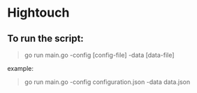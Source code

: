 # Hightouch

## To run the script:
 > go run main.go -config [config-file] -data [data-file]
 
example:
 > go run main.go -config configuration.json -data data.json
